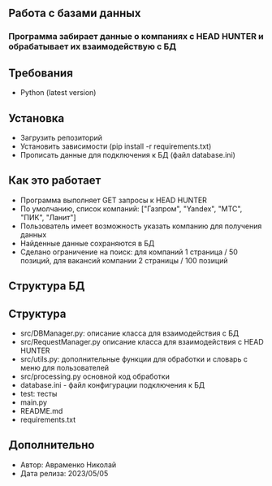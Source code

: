 ## Работа с базами данных 
### Программа забирает данные о компаниях с HEAD HUNTER и обрабатывает их взаимодействую с БД
## Требования
* Python (latest version)
## Установка
* Загрузить репозиторий
* Установить зависимости (pip install -r requirements.txt)
* Прописать данные для подключения к БД (файл database.ini)
## Как это работает
* Программа выполняет GET запросы к HEAD HUNTER
* По умолчанию, список компаний: ["Газпром", "Yandex", "МТС", "ПИК", "Ланит"]
* Пользователь имеет возможность указать компанию для получения данных
* Найденные данные сохраняются в БД
* Сделано ограничение на поиск: для компаний 1 страница / 50 позиций, для вакансий компании 2 страницы / 100 позиций
## Структура БД

## Структура
* src/DBManager.py: описание класса для взаимодействия с БД
* src/RequestManager.py описание класса для взаимодействия с HEAD HUNTER
* src/utils.py: дополнительные функции для обработки и словарь с меню для пользователей
* src/processing.py основной код обработки
* database.ini - файл конфигурации подключения к БД
* test: тесты
* main.py
* README.md
* requirements.txt
## Дополнительно
* Автор: Авраменко Николай
* Дата релиза: 2023/05/05
